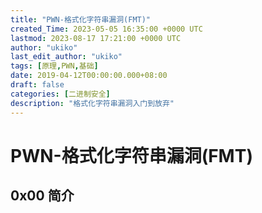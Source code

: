 ```yaml
---
title: "PWN-格式化字符串漏洞(FMT)"
created_Time: 2023-05-05 16:35:00 +0000 UTC
lastmod: 2023-08-17 17:21:00 +0000 UTC
author: "ukiko"
last_edit_author: "ukiko"
tags: [原理,PWN,基础]
date: 2019-04-12T00:00:00.000+08:00
draft: false
categories: [二进制安全]
description: "格式化字符串漏洞入门到放弃"
---
```


# PWN-格式化字符串漏洞(FMT)

## 0x00 简介




